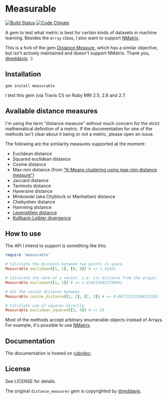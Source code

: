# Measurable

[![Build Status](https://travis-ci.org/agarie/measurable.svg?branch=master)](https://travis-ci.org/agarie/measurable)
[![Code Climate](https://codeclimate.com/github/agarie/measurable.png)](https://codeclimate.com/github/agarie/measurable)

A gem to test what metric is best for certain kinds of datasets in machine
learning. Besides the `Array` class, I also want to support
[NMatrix](http://github.com/sciruby/nmatrix).

This is a fork of the gem [Distance Measure](https://github.com/reddavis/Distance-Measures),
which has a similar objective, but isn't actively maintained and doesn't support
NMatrix. Thank you, [@reddavis][reddavis]. :)

## Installation

`gem install measurable`

I test this gem (via Travis CI) on Ruby MRI 2.5, 2.6 and 2.7.

## Available distance measures

I'm using the term "distance measure" without much concern for the strict
mathematical definition of a metric. If the documentation for one of the
methods isn't clear about it being or not a metric, please open an issue.

The following are the similarity measures supported at the moment:

- Euclidean distance
- Squared euclidean distance
- Cosine distance
- Max-min distance (from ["K-Means clustering using max-min distance measure"][maxmin])
- Jaccard distance
- Tanimoto distance
- Haversine distance
- Minkowski (aka Cityblock or Manhattan) distance
- Chebyshev distance
- Hamming distance
- [Levenshtein distance](http://en.wikipedia.org/wiki/Levenshtein_distance)
- [Kullback-Leibler divergence](http://en.wikipedia.org/wiki/Kullback%E2%80%93Leibler_divergence)

## How to use

The API I intend to support is something like this:

```ruby
require 'measurable'

# Calculate the distance between two points in space.
Measurable.euclidean([1, 1], [0, 0]) # => 1.41421

# Calculate the norm of a vector, i.e. its distance from the origin.
Measurable.euclidean([1, 1]) # => 1.4142135623730951

# Get the cosine distance between
Measurable.cosine_distance([1, 2], [2, 3]) # => 0.007722123286332261

# Calculate sum of squares directly.
Measurable.euclidean_squared([3, 4]) # => 25
```

Most of the methods accept arbitrary enumerable objects instead of Arrays. For example, it's possible to use [NMatrix](https://github.com/sciruby/nmatrix).

## Documentation

The documentation is hosted on [rubydoc](http://www.rubydoc.info/github/agarie/measurable).

## License

See LICENSE for details.

The original `distance_measures` gem is copyrighted by [@reddavis][reddavis].

[maxmin]: http://ieeexplore.ieee.org/stamp/stamp.jsp?arnumber=05156398
[reddavis]: (https://github.com/reddavis)
